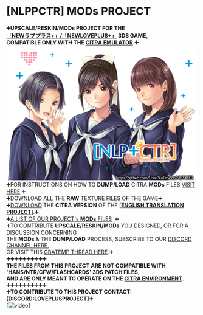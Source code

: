 # [NLPPCTR] MODs PROJECT

**➕UPSCALE/RESKIN/MODs PROJECT FOR THE<BR />
[「NEWラブプラス+」/「NEWLOVEPLUS+」](https://youtu.be/Sz6p45GsLJQ?si=9Nwr9UtPMmH61-O4) 3DS GAME,<BR />
COMPATIBLE ONLY WITH THE [CITRA EMULATOR](HTTPS://CITRA-EMULATOR.COM/).➕**<BR />
<img src="https://github.com/LovePlusProject/NLPPCTR/blob/b43733e967abdc54355c80562ffd97773f4f64f1/%5BNLPPCTR%5D.png" width="600"><br />
➕FOR INSTRUCTIONS ON HOW TO **DUMP/LOAD** CITRA **MODs** FILES [VISIT HERE](___).➕<BR />
➕[DOWNLOAD](___) ALL THE **RAW** TEXTURE FILES OF THE GAME➕<BR />
➕[DOWNLOAD](___) THE **CITRA VERSION** OF THE [[**ENGLISH TRANSLATION PROJECT**]](HTTPS://GITHUB.COM/LOVEPLUSPROJECT/NLPPATCH/).➕<BR />
➕[A LIST OF OUR PROJECT's **MODs** FILES](___) .➕<BR />
➕TO CONTRIBUTE **UPSCALE/RESKIN/MODs** YOU DESIGNED, OR FOR A DISCUSSION CONCERNING <BR />
THE **MODs** & THE **DUMP/LOAD** PROCESS, SUBSCRIBE TO OUR [DISCORD CHANNEL HERE](HTTPS://DISCORD.GG/MN8DSXJC),<BR />
OR VISIT THIS [GBATEMP THREAD HERE](HTTPS://GBATEMP.NET/THREADS/PROJECT-NEWLOVEPLUS-CUSTOM-MODS-THREAD.412840/).➕<BR />
➕➕➕➕➕➕➕➕➕➕<BR />
**THE FILES FROM THIS PROJECT ARE NOT COMPATIBLE WITH 'HANS/NTR/CFW/FLASHCARDS' 3DS PATCH FILES,<BR />
AND ARE ONLY MEANT TO OPERATE ON THE [CITRA ENVIRONMENT](HTTPS://CITRA-EMULATOR.COM/).**<BR />
➕➕➕➕➕➕➕➕➕➕<BR />
**➕TO CONTRIBUTE TO THIS PROJECT CONTACT: [DISCORD:LOVEPLUSPROJECT]➕**<BR />
[![video](https://youtu.be/Sz6p45GsLJQ?si=9Nwr9UtPMmH61-O4)]
